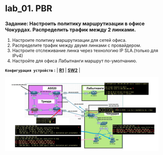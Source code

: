 # lab_01. PBR

###  Задание: Настроить политику маршрутизации в офисе Чокурдах. Распределить трафик между 2 линками.
1. Настроите политику маршрутизации для сетей офиса.
2. Распределите трафик между двумя линками с провайдером.
3. Настроите отслеживание линка через технологию IP SLA.(только для IPv4)
4. Настройте для офиса Лабытнанги маршрут по-умолчанию.

**`Конфигурация устройств` :**   | **[R1](config/R1_Chokurdakh)** | **[SW2](config/R1_Labytnangi)** |

![](https://github.com/gerasev1992/otus_NEP_24-25/blob/main/labs/labs02_scheme/img/scheme_01.jpg)

